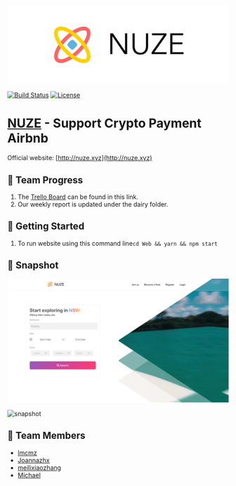 ![banner](./Image/banner.jpg)

[![Build Status](https://travis-ci.com/AlphaWallet/alpha-wallet-ios.svg?branch=master)](https://travis-ci.com/AlphaWallet/alpha-wallet-ios.svg?branch=master)
[![License](https://img.shields.io/badge/license-GPL3-green.svg?style=flat)](https://github.com/fastlane/fastlane/blob/master/LICENSE)

# [NUZE](http://nuze.xyz) - Support Crypto Payment Airbnb

Official website: [http://nuze.xyz](http://nuze.xyz)

## 👻 Team Progress

1. The [Trello Board](https://trello.com/b/GltF0JUS) can be found in this link.
2. Our weekly report is updated under the dairy folder.

## 🍦 Getting Started

1. To run website using this command line`cd Web && yarn && npm start`

## 🍕 Snapshot

![snapshot](./Image/shot1.png)

![snapshot](./Image/shot2.png)

## 👻 Team Members

- [lmcmz](https://github.com/lmcmz)
- [Joannazhx](https://github.com/Joannazhx)
- [meilixiaozhang](http://github.com/meilixiaozhang)
- [Michael](http://github.com/MichaelH-au)
